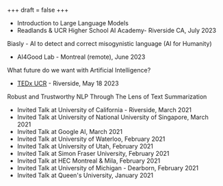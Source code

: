 +++
draft = false
+++

- Introduction to Large Language Models 
- Readlands & UCR Higher School AI Academy- Riverside CA, July 2023

Biasly - AI to detect and correct misogynistic language (AI for Humanity)
- AI4Good Lab - Montreal (remote), June 2023

What future do we want with Artificial Intelligence?
- [TEDx UCR](https://www.tedxucr.org/) - Riverside, May 18 2023

Robust and Trustworthy NLP Through The Lens of Text Summarization 
- Invited Talk at University of California - Riverside, March 2021
- Invited Talk at University of National University of Singapore, March 2021
- Invited Talk at Google AI, March 2021
- Invited Talk at University of Waterloo, February 2021
- Invited Talk at University of Utah, February 2021
- Invited Talk at Simon Fraser University, February 2021
- Invited Talk at HEC Montreal & Mila, February 2021
- Invited Talk at University of Michigan - Dearborn, February 2021
- Invited Talk at Queen's University, January 2021
